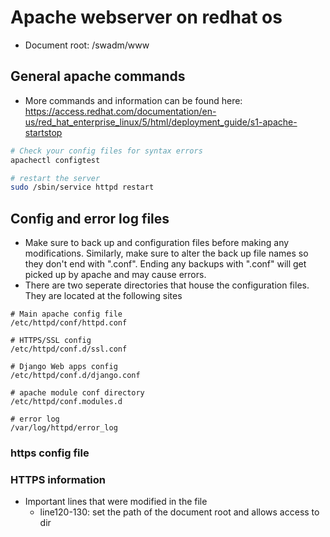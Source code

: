 # Apache webserver on redhat os
* Document root: /swadm/www
## General apache commands
* More commands and information can be found here: https://access.redhat.com/documentation/en-us/red_hat_enterprise_linux/5/html/deployment_guide/s1-apache-startstop
```bash
# Check your config files for syntax errors
apachectl configtest

# restart the server
sudo /sbin/service httpd restart
```

## Config and error log files
* Make sure to back up and configuration files before making any modifications. Similarly, make sure to alter the back up file names so they don't end with ".conf". Ending any backups with ".conf" will get picked up by apache and may cause errors.
* There are two seperate directories that house the configuration files. They are located at the following sites
```
# Main apache config file
/etc/httpd/conf/httpd.conf

# HTTPS/SSL config
/etc/httpd/conf.d/ssl.conf

# Django Web apps config
/etc/httpd/conf.d/django.conf

# apache module conf directory
/etc/httpd/conf.modules.d

# error log
/var/log/httpd/error_log
```
### https config file



### HTTPS information
* Important lines that were modified in the file
    * line120-130: set the path of the document root and allows access to dir
